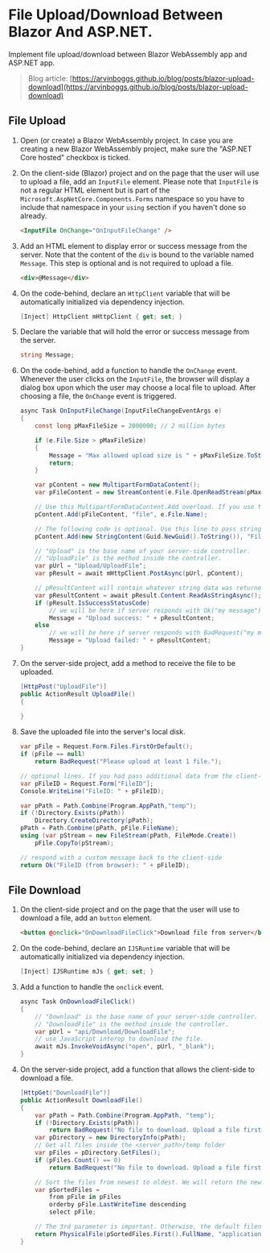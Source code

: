 # File Upload/Download Between Blazor And ASP.NET.

Implement file upload/download between Blazor WebAssembly app and ASP.NET app.

> Blog article: [https://arvinboggs.github.io/blog/posts/blazor-upload-download](https://arvinboggs.github.io/blog/posts/blazor-upload-download)

## File Upload

1. Open (or create) a Blazor WebAssembly project. In case you are creating a new Blazor WebAssembly project, make sure the "ASP.NET Core hosted" checkbox is ticked.

2. On the client-side (Blazor) project and on the page that the user will use to upload a file, add an `InputFile` element. Please note that `InputFile` is not a regular HTML element but is part of the `Microsoft.AspNetCore.Components.Forms` namespace so you have to include that namespace in your `using` section if you haven't done so already.
    ``` html
    <InputFile OnChange="OnInputFileChange" />
    ```

3. Add an HTML element to display error or success message from the server. Note that the content of the `div` is bound to the variable named `Message`. This step is optional and is not required to upload a file.
    ``` html
    <div>@Message</div>
    ```

4. On the code-behind, declare an `HttpClient` variable that will be automatically initialized via dependency injection.
    ``` c#
    [Inject] HttpClient mHttpClient { get; set; }
    ```

5. Declare the variable that will hold the error or success message from the server.
    ``` c#
    string Message;
    ```

6. On the code-behind, add a function to handle the `OnChange` event. Whenever the user clicks on the `InputFile`, the browser will display a dialog box upon which the user may choose a local file to upload. After choosing a file, the `OnChange` event is triggered.
    ``` c#
    async Task OnInputFileChange(InputFileChangeEventArgs e)
    {
        const long pMaxFileSize = 2000000; // 2 million bytes

        if (e.File.Size > pMaxFileSize)
        {
            Message = "Max allowed upload size is " + pMaxFileSize.ToString("N") + ". You attempted to upload " + e.File.Size.ToString("N") + ".";
            return;
        }

        var pContent = new MultipartFormDataContent();
        var pFileContent = new StreamContent(e.File.OpenReadStream(pMaxFileSize));

        // Use this MultipartFormDataContent.Add overload. If you use the other overloads, the file might not show up on the server-side method.
        pContent.Add(pFileContent, "file", e.File.Name);

        // The following code is optional. Use this line to pass string data to the server together with the uploaded file.
        pContent.Add(new StringContent(Guid.NewGuid().ToString()), "FileID");

        // "Upload" is the base name of your server-side controller.
        // "UploadFile" is the method inside the controller.
        var pUrl = "Upload/UploadFile";
        var pResult = await mHttpClient.PostAsync(pUrl, pContent);

        // pResultContent will contain whatever string data was returned by the server-side method.
        var pResultContent = await pResult.Content.ReadAsStringAsync();
        if (pResult.IsSuccessStatusCode)
            // we will be here if server responds with Ok("my message")
            Message = "Upload success: " + pResultContent;
        else
            // we will be here if server responds with BadRequest("my message")
            Message = "Upload failed: " + pResultContent;
    }
    ```

7. On the server-side project, add a method to receive the file to be uploaded.
    ``` c#
    [HttpPost("UploadFile")]
    public ActionResult UploadFile()
    {
        
    }
    ```

8. Save the uploaded file into the server's local disk.
    ``` c#
    var pFile = Request.Form.Files.FirstOrDefault();
    if (pFile == null)
        return BadRequest("Please upload at least 1 file.");

    // optional lines. If you had pass additional data from the client-side, you can get them here.
    var pFileID = Request.Form["FileID"];
    Console.WriteLine("FileID: " + pFileID);

    var pPath = Path.Combine(Program.AppPath,"temp");
    if (!Directory.Exists(pPath))
        Directory.CreateDirectory(pPath);
    pPath = Path.Combine(pPath, pFile.FileName);
    using (var pStream = new FileStream(pPath, FileMode.Create))
        pFile.CopyTo(pStream);

    // respond with a custom message back to the client-side
    return Ok("FileID (from browser): " + pFileID);
    ```

## File Download

1. On the client-side project and on the page that the user will use to download a file, add an `button` element.
    ``` html
    <button @onclick="OnDownloadFileClick">Download file from server</button>
    ```

2. On the code-behind, declare an `IJSRuntime` variable that will be automatically initialized via dependency injection.
    ``` c#
    [Inject] IJSRuntime mJs { get; set; }
    ```

3. Add a function to handle the `onclick` event.
    ``` c#
    async Task OnDownloadFileClick()
    {
        // "Download" is the base name of your server-side controller.
        // "DownloadFile" is the method inside the controller.
        var pUrl = "api/Download/DownloadFile";
        // use JavaScript interop to download the file.
        await mJs.InvokeVoidAsync("open", pUrl, "_blank");
    }
    ```

4. On the server-side project, add a function that allows the client-side to download a file.
    ``` c#
    [HttpGet("DownloadFile")]
    public ActionResult DownloadFile()
    {
        var pPath = Path.Combine(Program.AppPath, "temp");
        if (!Directory.Exists(pPath))
            return BadRequest("No file to download. Upload a file first.");
        var pDirectory = new DirectoryInfo(pPath);
        // Get all files inside the <server_path>/temp folder
        var pFiles = pDirectory.GetFiles();
        if (pFiles.Count() == 0)
            return BadRequest("No file to download. Upload a file first.");

        // Sort the files from newest to oldest. We will return the newest file.
        var pSortedFiles =
            from pFile in pFiles
            orderby pFile.LastWriteTime descending
            select pFile;

        // The 3rd parameter is important. Otherwise, the default filename the user will see is "DownloadFile".
        return PhysicalFile(pSortedFiles.First().FullName, "application/file", pSortedFiles.First().Name);
    }
    ```